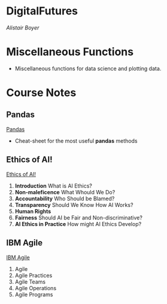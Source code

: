 # DigitalFutures
_Alistair Boyer_

# Miscellaneous Functions
- Miscellaneous functions for data science and plotting data.



# Course Notes

## Pandas
<a href="/Course Notes/Pandas.md">Pandas</a>
- Cheat-sheet for the most useful __pandas__ methods


## Ethics of AI!
<a href="/Course Notes/Ethics_of_AI.md">Ethics of AI!</a>

1. __Introduction__ What is AI Ethics?
1. __Non-maleficence__ What Whould We Do?
1. __Accountability__ Who Should be Blamed?
1. __Transparency__ Should We Know How AI Works?
1. __Human Rights__
1. __Fairness__ Should AI be Fair and Non-discriminative?
1. __AI Ethics in Practice__ How might AI Ethics Develop?


## IBM Agile
<a href="/Course Notes/IBM_Agile.md">IBM Agile</a>

1. Agile
1. Agile Practices
1. Agile Teams
1. Agile Operations
1. Agile Programs